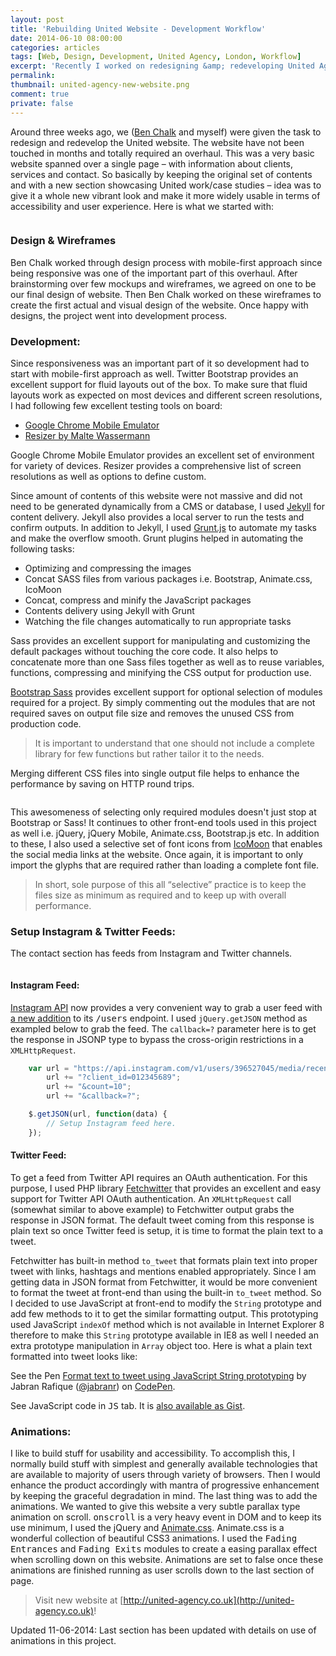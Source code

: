 ```yaml
---
layout: post
title: 'Rebuilding United Website - Development Workflow'
date: 2014-06-10 08:00:00
categories: articles
tags: [Web, Design, Development, United Agency, London, Workflow]
excerpt: 'Recently I worked on redesigning &amp; redeveloping United Agency website. Here is an overview on development workflow and tools used during this process.'
permalink:
thumbnail: united-agency-new-website.png
comment: true
private: false
---
```


Around three weeks ago, we ([Ben Chalk](https://twitter.com/_Bchalk) and myself) were given the task to redesign and redevelop the United website. The website have not been touched in months and totally required an overhaul. This was a very basic website spanned over a single page – with information about clients, services and contact. So basically by keeping the original set of contents and with a new section showcasing United work/case studies – idea was to give it a whole new vibrant look and make it more widely usable in terms of accessibility and user experience. Here is what we started with:

<img src="{{ 'assets/images/united-agency-old-website.png' | prepend: site.baseurl }}" alt="" class="img-responsive">

### Design &amp; Wireframes

Ben Chalk worked through design process with mobile-first approach since being responsive was one of the important part of this overhaul. After brainstorming over few mockups and wireframes, we agreed on one to be our final design of website. Then Ben Chalk worked on these wireframes to create the first actual and visual design of the website. Once happy with designs, the project went into development process.

### Development:

Since responsiveness was an important part of it so development had to start with mobile-first approach as well. Twitter Bootstrap provides an excellent support for fluid layouts out of the box. To make sure that fluid layouts work as expected on most devices and different screen resolutions, I had following few excellent testing tools on board:

+ [Google Chrome Mobile Emulator](https://developer.chrome.com/devtools/docs/mobile-emulation)
+ [Resizer by Malte Wassermann](http://lab.maltewassermann.com/viewport-resizer/)

Google Chrome Mobile Emulator provides an excellent set of environment for variety of devices. Resizer provides a comprehensive list of screen resolutions as well as options to define custom.

Since amount of contents of this website were not massive and did not need to be generated dynamically from a CMS or database, I used [Jekyll](http://jekyllrb.com/) for content delivery. Jekyll also provides a local server to run the tests and confirm outputs. In addition to Jekyll, I used [Grunt.js](http://gruntjs.com) to automate my tasks and make the overflow smooth. Grunt plugins helped in automating the following tasks:

+ Optimizing and compressing the images
+ Concat SASS files from various packages i.e. Bootstrap, Animate.css, IcoMoon
+ Concat, compress and minify the JavaScript packages
+ Contents delivery using Jekyll with Grunt
+ Watching the file changes automatically to run appropriate tasks

Sass provides an excellent support for manipulating and customizing the default packages without touching the core code. It also helps to concatenate more than one Sass files together as well as to reuse variables, functions, compressing and minifying the CSS output for production use.

[Bootstrap Sass](http://getbootstrap.com/css/#sass) provides excellent support for optional selection of modules required for a project. By simply commenting out the modules that are not required saves on output file size and removes the unused CSS from production code.

> It is important to understand that one should not include a complete library for few functions but rather tailor it to the needs.

Merging different CSS files into single output file helps to enhance the performance by saving on HTTP round trips.

<img src="{{ 'assets/images/bootstrap-sass-selective-modules.png' | prepend: site.baseurl }}" alt="" class="img-responsive">

This awesomeness of selecting only required modules doesn't just stop at Bootstrap or Sass! It continues to other front-end tools used in this project as well i.e. jQuery, jQuery Mobile, Animate.css, Bootstrap.js etc. In addition to these, I also used a selective set of font icons from [IcoMoon](http://icomoon.io) that enables the social media links at the website. Once again, it is important to only import the glyphs that are required rather than loading a complete font file.

> In short, sole purpose of this all “selective” practice is to keep the files size as minimum as required and to keep up with overall performance.

### Setup Instagram &amp; Twitter Feeds:

The contact section has feeds from Instagram and Twitter channels.

<img src="{{ 'assets/images/united-agency-contact.png' | prepend: site.baseurl }}" alt="" class="img-responsive">

#### Instagram Feed:

[Instagram API](http://instagram.com/developer/) now provides a very convenient way to grab a user feed with [a new addition](http://instagram.com/developer/endpoints/users/#get_users_media_recent_with_client_id) to its <kbd>/users</kbd> endpoint. I used `jQuery.getJSON` method as exampled below to grab the feed. The `callback=?` parameter here is to get the response in JSONP type to bypass the cross-origin restrictions in a `XMLHttpRequest`.

``` javascript
	var url = "https://api.instagram.com/v1/users/396527045/media/recent/";
		url += "?client_id=012345689";
		url += "&count=10";
		url += "&callback=?";

	$.getJSON(url, function(data) {
		// Setup Instagram feed here.
	});
```

#### Twitter Feed:

To get a feed from Twitter API requires an OAuth authentication. For this purpose, I used PHP library [Fetchwitter](https://github.com/jabranr/Fetchwitter) that provides an excellent and easy support for Twitter API OAuth authentication. An `XMLHttpRequest` call (somewhat similar to above example) to Fetchwitter output grabs the response in JSON format. The default tweet coming from this response is plain text so once Twitter feed is setup, it is time to format the plain text to a tweet.

Fetchwitter has built-in method `to_tweet` that formats plain text into proper tweet with links, hashtags and mentions enabled appropriately. Since I am getting data in JSON format from Fetchwitter, it would be more convenient to format the tweet at front-end than using the built-in `to_tweet` method. So I decided to use JavaScript at front-end to modify the `String` prototype and add few methods to it to get the similar formatting output. This prototyping used JavaScript `indexOf` method which is not available in Internet Explorer 8 therefore to make this `String` prototype available in IE8 as well I needed an extra prototype manipulation in `Array` object too. Here is what a plain text formatted into tweet looks like:

<p data-height="268" data-theme-id="6602" data-slug-hash="wBxGA" data-default-tab="result" class='codepen'>See the Pen <a href='http://codepen.io/jabranr/pen/wBxGA/'>Format text to tweet using JavaScript String prototyping</a> by Jabran Rafique (<a href='http://codepen.io/jabranr'>@jabranr</a>) on <a href='http://codepen.io'>CodePen</a>.</p>
<script async src="//codepen.io/assets/embed/ei.js"></script>

See JavaScript code in <kbd>JS</kbd> tab. It is [also available as Gist](https://gist.github.com/jabranr/68515719cde0653d641d#file-format-text-string-to-tweet-with-javascript-string-prototype-js).

### Animations:

I like to build stuff for usability and accessibility. To accomplish this, I normally build stuff with simplest and generally available technologies that are available to majority of users through variety of browsers. Then I would enhance the product accordingly with mantra of progressive enhancement by keeping the graceful degradation in mind. The last thing was to add the animations. We wanted to give this website a very subtle parallax type animation on scroll. <kbd>onscroll</kbd> is a very heavy event in DOM and to keep its use minimum, I used the jQuery and [Animate.css](http://daneden.github.io/animate.css/). Animate.css is a wonderful collection of beautiful CSS3 animations. I used the <kbd>Fading Entrances</kbd> and <kbd>Fading Exits</kbd> modules to create a easing parallax effect when scrolling down on this website. Animations are set to false once these animations are finished running as user scrolls down to the last section of page.

> Visit new website at [http://united-agency.co.uk](http://united-agency.co.uk)!

<p>
	Updated 11-06-2014: Last section has been updated with details on use of animations in this project.
</p>
